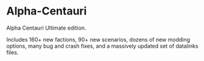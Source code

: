 Alpha-Centauri
==============

Alpha Centauri Ultimate edition.

Includes 160+ new factions, 90+ new scenarios, dozens of new modding options, many bug and crash fixes, and a massively updated set of datalinks files.